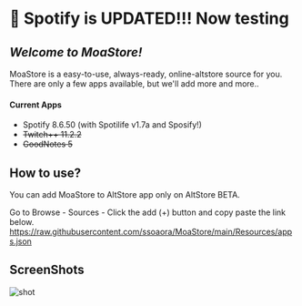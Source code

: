 # 💚 Spotify is UPDATED!!! Now testing
## _Welcome to MoaStore!_

MoaStore is a easy-to-use, always-ready, online-altstore source for you.  
There are only a few apps available, but we'll add more and more..

#### Current Apps
- Spotify 8.6.50 (with Spotilife v1.7a and Sposify!)  
- ~~Twitch++ 11.2.2~~  
- ~~GoodNotes 5~~  

## How to use?
You can add MoaStore to AltStore app only on AltStore BETA.  

Go to Browse - Sources - Click the add (+) button and copy paste the link below.  
https://raw.githubusercontent.com/ssoaora/MoaStore/main/Resources/apps.json

## ScreenShots
![shot](https://raw.githubusercontent.com/ssoaora/MoaStore/main/Resources/ScreenShots/work/Slide.png)
